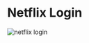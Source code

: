 # Netflix Login
![netflix login](https://user-images.githubusercontent.com/88461914/204880108-7c227132-369e-4374-9548-32aa752591e4.png)
